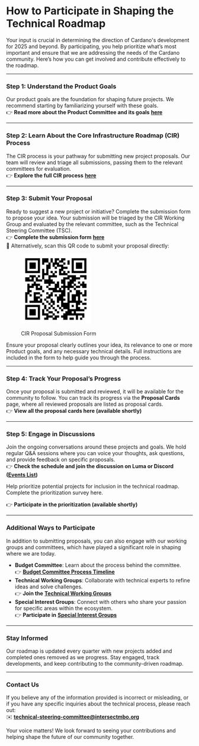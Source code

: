 # How to Participate in Shaping the Technical Roadmap

Your input is crucial in determining the direction of Cardano's development for 2025 and beyond. By participating, you help prioritize what’s most important and ensure that we are addressing the needs of the Cardano community. Here’s how you can get involved and contribute effectively to the roadmap.

***

### **Step 1: Understand the Product Goals**

Our product goals are the foundation for shaping future projects. We recommend starting by familiarizing yourself with these goals.\
👉 **Read more about the Product Committee and its goals** [**here**](https://committees.docs.intersectmbo.org/intersect-product-committee/committee-outcomes/2025-cardanos-roadmap)

***

### **Step 2: Learn About the Core Infrastructure Roadmap (CIR) Process**

The CIR process is your pathway for submitting new project proposals. Our team will review and triage all submissions, passing them to the relevant committees for evaluation.\
👉 **Explore the full CIR process** [**here**](https://committees.docs.intersectmbo.org/intersect-product-committee/working-group/core-infrastructure-roadmap-working-group/process-flow)

***

### **Step 3: Submit Your Proposal**

Ready to suggest a new project or initiative? Complete the submission form to propose your idea. Your submission will be triaged by the CIR Working Group and evaluated by the relevant committee, such as the Technical Steering Committee (TSC).\
👉 **Complete the submission form** [**here**](https://docs.google.com/forms/d/e/1FAIpQLSdD6vCGq1oQ3eSa3tOKN1DB3MJaMxs96zXqKp8v1ghHw6tceQ/viewform?vc=0\&c=0\&w=1\&flr=0)\
📲 Alternatively, scan this QR code to submit your proposal directly:

<figure><img src="../../.gitbook/assets/QR CODE PROJECT SUBMISSION.webp" alt="" width="188"><figcaption><p>CIR Proposal Submission Form</p></figcaption></figure>

Ensure your proposal clearly outlines your idea, its relevance to one or more Product goals, and any necessary technical details. Full instructions are included in the form to help guide you through the process.

***

### **Step 4: Track Your Proposal’s Progress**

Once your proposal is submitted and reviewed, it will be available for the community to follow. You can track its progress via the **Proposal Cards** page, where all reviewed proposals are listed as proposal cards.\
👉 **View all the proposal cards here (available shortly)**

***

### **Step 5: Engage in Discussions**

Join the ongoing conversations around these projects and goals. We hold regular Q\&A sessions where you can voice your thoughts, ask questions, and provide feedback on specific proposals.\
👉 **Check the schedule and join the discussion on Luma or Discord (**[**Events List**](https://discord.com/channels/1136727663583698984/1243498043676819498)**)**

Help prioritize potential projects for inclusion in the technical roadmap. Complete the prioritization survey here.

👉 **Participate in the prioritization (available shortly)**

***

### **Additional Ways to Participate**

In addition to submitting proposals, you can also engage with our working groups and committees, which have played a significant role in shaping where we are today.

* **Budget Committee**: Learn about the process behind the committee.\
  👉 [**Budget Committee Process Timeline**](https://committees.docs.intersectmbo.org/intersect-budget-committee/about/2025-budget-process-timeline)
* **Technical Working Groups**: Collaborate with technical experts to refine ideas and solve challenges.\
  👉 **Join the** [**Technical Working Groups**](https://committees.docs.intersectmbo.org/groups-overview/technical-working-groups)
* **Special Interest Groups**: Connect with others who share your passion for specific areas within the ecosystem.\
  👉 **Participate in** [**Special Interest Groups**](https://committees.docs.intersectmbo.org/groups-overview/special-interest-groups)

***

### **Stay Informed**

Our roadmap is updated every quarter with new projects added and completed ones removed as we progress. Stay engaged, track developments, and keep contributing to the community-driven roadmap.

***

### Contact Us

If you believe any of the information provided is incorrect or misleading, or if you have any specific inquiries about the technical process, please reach out:\
✉️ **technical-steering-committee@intersectmbo.org**

Your voice matters! We look forward to seeing your contributions and helping shape the future of our community together.

